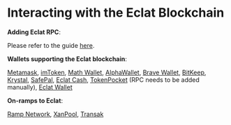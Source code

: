 # Interacting with the Eclat Blockchain

**Adding Eclat RPC**:&#x20;

Please refer to the guide [here](https://tutorials.eclatscan.com/tutorials/network-tutorials/adding-fuse-network-to-metamask).



**Wallets supporting the Eclat blockchain**:

[Metamask](https://metamask.io), [imToken](https://imtoken.im), [Math Wallet](https://mathwallet.org), [AlphaWallet](https://alphawallet.com), [Brave Wallet](https://brave.com/wallet/), [BitKeep](https://bitkeep.com/), [Krystal](https://krystal.app), [SafePal](https://safepal.io/), [Eclat Cash](https://fuse.cash), [TokenPocket](https://www.tokenpocket.pro/en/) (RPC needs to be added manually), [Eclat Wallet](https://play.google.com/store/apps/details?id=io.fuse.fusecash\&hl=en\&gl=US)



**On-ramps to Eclat**:

[Ramp Network](https://ramp.network), [XanPool](https://xanpool.com/), [Transak](https://transak.com/)

